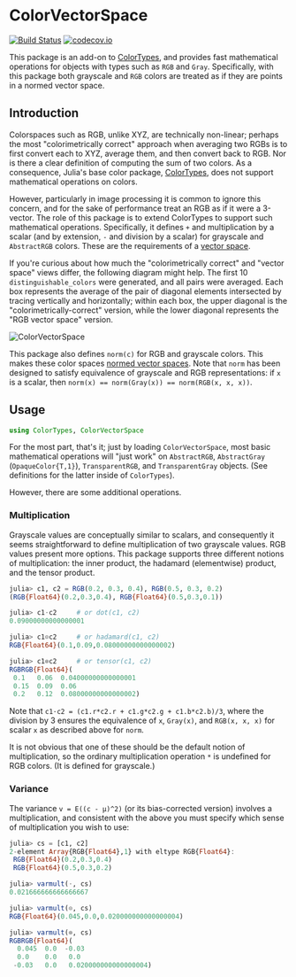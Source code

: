 # ColorVectorSpace

[![Build Status](https://travis-ci.org/JuliaGraphics/ColorVectorSpace.jl.svg?branch=master)](https://travis-ci.org/JuliaGraphics/ColorVectorSpace.jl)
[![codecov.io](http://codecov.io/github/JuliaGraphics/ColorVectorSpace.jl/coverage.svg?branch=master)](http://codecov.io/github/JuliaGraphics/ColorVectorSpace.jl?branch=master)

This package is an add-on to [ColorTypes](https://github.com/JuliaGraphics/ColorTypes.jl), and provides fast
mathematical operations for objects with types such as `RGB` and
`Gray`.
Specifically, with this package both grayscale and `RGB` colors are treated as if they are points
in a normed vector space.

## Introduction

Colorspaces such as RGB, unlike XYZ, are technically non-linear;
perhaps the most "colorimetrically correct" approach when averaging two RGBs is to
first convert each to XYZ, average them, and then convert back to RGB.
Nor is there a clear definition of computing the sum of two colors.
As a consequence, Julia's base color package,
[ColorTypes](https://github.com/JuliaGraphics/ColorTypes.jl),
does not support mathematical operations on colors.

However, particularly in image processing it is common to ignore this
concern, and for the sake of performance treat an RGB as if it were a
3-vector.  The role of this package is to extend ColorTypes to support such mathematical operations.
Specifically, it defines `+` and multiplication by a scalar (and by extension, `-` and division by a scalar) for grayscale and `AbstractRGB` colors.
These are the requirements of a [vector space](https://en.wikipedia.org/wiki/Vector_space).

If you're curious about how much the "colorimetrically correct" and
"vector space" views differ, the following
diagram might help. The first 10 `distinguishable_colors` were
generated, and all pairs were averaged. Each box represents the
average of the pair of diagonal elements intersected by tracing
vertically and horizontally; within each box, the upper diagonal is
the "colorimetrically-correct" version, while the lower diagonal
represents the "RGB vector space" version.

![ColorVectorSpace](images/comparison.png "Comparison")

This package also defines `norm(c)` for RGB and grayscale colors.
This makes these color spaces [normed vector spaces](https://en.wikipedia.org/wiki/Normed_vector_space).
Note that `norm` has been designed to satisfy equivalence of grayscale and RGB representations: if
`x` is a scalar, then `norm(x) == norm(Gray(x)) == norm(RGB(x, x, x))`.

## Usage

```jl
using ColorTypes, ColorVectorSpace
```

For the most part, that's it; just by loading `ColorVectorSpace`, most basic mathematical
operations will "just work" on `AbstractRGB`, `AbstractGray`
(`OpaqueColor{T,1}`), `TransparentRGB`, and `TransparentGray` objects.
(See definitions for the latter inside of `ColorTypes`).

However, there are some additional operations.

### Multiplication

Grayscale values are conceptually similar to scalars, and consequently it seems straightforward to define multiplication of two grayscale values.
RGB values present more options.
This package supports three different notions of multiplication: the inner product, the hadamard (elementwise) product, and the tensor product.

```julia
julia> c1, c2 = RGB(0.2, 0.3, 0.4), RGB(0.5, 0.3, 0.2)
(RGB{Float64}(0.2,0.3,0.4), RGB{Float64}(0.5,0.3,0.1))

julia> c1⋅c2     # or dot(c1, c2)
0.09000000000000001

julia> c1⊙c2     # or hadamard(c1, c2)
RGB{Float64}(0.1,0.09,0.08000000000000002)

julia> c1⊗c2     # or tensor(c1, c2)
RGBRGB{Float64}(
 0.1   0.06  0.04000000000000001
 0.15  0.09  0.06
 0.2   0.12  0.08000000000000002)
```

Note that `c1⋅c2 = (c1.r*c2.r + c1.g*c2.g + c1.b*c2.b)/3`, where the division by 3 ensures the equivalence of `x`, `Gray(x)`, and `RGB(x, x, x)` for scalar `x` as described above for `norm`.

It is not obvious that one of these should be the default notion of multiplication, so the ordinary multiplication operation `*` is undefined for RGB colors.
(It is defined for grayscale.)

### Variance

The variance `v = E((c - μ)^2)` (or its bias-corrected version) involves a multiplication,
and consistent with the above you must specify which sense of multiplication you wish to use:

```julia
julia> cs = [c1, c2]
2-element Array{RGB{Float64},1} with eltype RGB{Float64}:
 RGB{Float64}(0.2,0.3,0.4)
 RGB{Float64}(0.5,0.3,0.2)

julia> varmult(⋅, cs)
0.021666666666666667

julia> varmult(⊙, cs)
RGB{Float64}(0.045,0.0,0.020000000000000004)

julia> varmult(⊗, cs)
RGBRGB{Float64}(
  0.045  0.0  -0.03
  0.0    0.0   0.0
 -0.03   0.0   0.020000000000000004)
```
